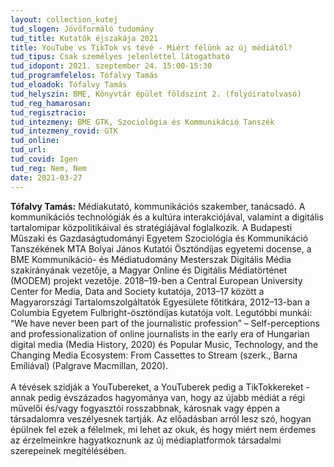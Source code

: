 ```yaml
---
layout: collection_kutej
tud_slogen: Jövőformáló tudomány
tud_title: Kutatók éjszakája 2021
title: YouTube vs TikTok vs tévé - Miért félünk az új médiától?
tud_tipus: Csak személyes jelenléttel látogatható
tud_idopont: 2021. szeptember 24. 15:00-15:30
tud_programfelelos: Tófalvy Tamás
tud_eloadok: Tófalvy Tamás
tud_helyszin: BME, Könyvtár épület földszint 2. (folyóiratolvasó)
tud_reg_hamarosan:
tud_regisztracio:
tud_intezmeny: BME GTK, Szociológia és Kommunikáció Tanszék
tud_intezmeny_rovid: GTK
tud_online:
tud_url:
tud_covid: Igen
tud_reg: Nem, Nem
date: 2021-03-27
---
```


<b>Tófalvy Tamás:</b> Médiakutató, kommunikációs szakember, tanácsadó. A kommunikációs technológiák és a kultúra interakciójával, valamint a digitális tartalomipar közpolitikáival és stratégiájával foglalkozik. A Budapesti Műszaki és Gazdaságtudományi Egyetem Szociológia és Kommunikáció Tanszékének MTA Bolyai János Kutatói Ösztöndíjas egyetemi docense, a BME Kommunikáció- és Médiatudomány Mesterszak Digitális Média szakirányának vezetője, a Magyar Online és Digitális Médiatörténet (MODEM) projekt vezetője. 2018–19-ben a Central European University Center for Media, Data and Society kutatója, 2013–17 között a Magyarországi Tartalomszolgáltatók Egyesülete főtitkára, 2012–13-ban a Columbia Egyetem Fulbright-ösztöndíjas kutatója volt. Legutóbbi munkái: “We have never been part of the journalistic profession” – Self-perceptions and professionalization of online journalists in the early era of Hungarian digital media (Media History, 2020) és Popular Music, Technology, and the Changing Media Ecosystem: From Cassettes to Stream (szerk., Barna Emíliával) (Palgrave Macmillan, 2020).
<br><br>
A tévések szidják a YouTubereket, a YouTuberek pedig a TikTokkereket - annak pedig évszázados hagyománya van, hogy az újabb médiát a régi művelői és/vagy fogyasztói rosszabbnak, károsnak vagy éppen a társadalomra veszélyesnek tartják. Az előadásban arról lesz szó, hogyan épülnek fel ezek a félelmek, mi lehet az okuk, és hogy miért nem érdemes az érzelmeinkre hagyatkoznunk az új médiaplatformok társadalmi szerepeinek megítélésében.    

